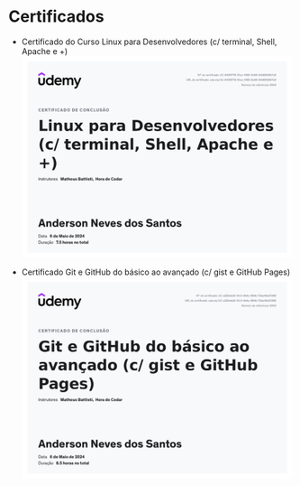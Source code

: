 # Certificados



- Certificado do Curso Linux para Desenvolvedores (c/ terminal, Shell, Apache e +)
![Curso Linux para Desenvolvedores](certificados/Linux_para_Desenvolvedores.jpg)

- Certificado Git e GitHub do básico ao avançado (c/ gist e GitHub Pages)
![Curso  Git e GitHub do básico ao avançado](certificados/Git_e_GitHub_do_básico_ao_avançado.jpg)

